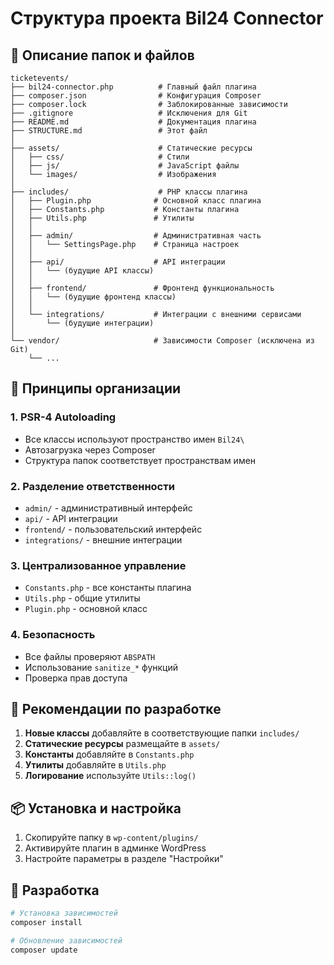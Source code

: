 # Структура проекта Bil24 Connector

## 📁 Описание папок и файлов

```
ticketevents/
├── bil24-connector.php          # Главный файл плагина
├── composer.json                # Конфигурация Composer
├── composer.lock                # Заблокированные зависимости
├── .gitignore                   # Исключения для Git
├── README.md                    # Документация плагина
├── STRUCTURE.md                 # Этот файл
│
├── assets/                      # Статические ресурсы
│   ├── css/                     # Стили
│   ├── js/                      # JavaScript файлы
│   └── images/                  # Изображения
│
├── includes/                    # PHP классы плагина
│   ├── Plugin.php              # Основной класс плагина
│   ├── Constants.php           # Константы плагина
│   ├── Utils.php               # Утилиты
│   │
│   ├── admin/                  # Административная часть
│   │   └── SettingsPage.php    # Страница настроек
│   │
│   ├── api/                    # API интеграции
│   │   └── (будущие API классы)
│   │
│   ├── frontend/               # Фронтенд функциональность
│   │   └── (будущие фронтенд классы)
│   │
│   └── integrations/           # Интеграции с внешними сервисами
│       └── (будущие интеграции)
│
└── vendor/                     # Зависимости Composer (исключена из Git)
    └── ...
```

## 🎯 Принципы организации

### 1. **PSR-4 Autoloading**
- Все классы используют пространство имен `Bil24\`
- Автозагрузка через Composer
- Структура папок соответствует пространствам имен

### 2. **Разделение ответственности**
- `admin/` - административный интерфейс
- `api/` - API интеграции
- `frontend/` - пользовательский интерфейс
- `integrations/` - внешние интеграции

### 3. **Централизованное управление**
- `Constants.php` - все константы плагина
- `Utils.php` - общие утилиты
- `Plugin.php` - основной класс

### 4. **Безопасность**
- Все файлы проверяют `ABSPATH`
- Использование `sanitize_*` функций
- Проверка прав доступа

## 🚀 Рекомендации по разработке

1. **Новые классы** добавляйте в соответствующие папки `includes/`
2. **Статические ресурсы** размещайте в `assets/`
3. **Константы** добавляйте в `Constants.php`
4. **Утилиты** добавляйте в `Utils.php`
5. **Логирование** используйте `Utils::log()`

## 📦 Установка и настройка

1. Скопируйте папку в `wp-content/plugins/`
2. Активируйте плагин в админке WordPress
3. Настройте параметры в разделе "Настройки"

## 🔧 Разработка

```bash
# Установка зависимостей
composer install

# Обновление зависимостей
composer update
``` 